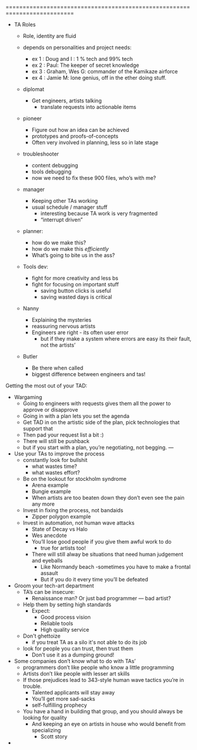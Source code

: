 ==========================================================================

* TA Roles
	* Role, identity are fluid
	* depends on personalities and project needs:
		- ex 1 : Doug and I :  1 % tech and 99% tech
		- ex 2 : Paul: The keeper of secret knowledge
		- ex 3 : Graham, Wes G:  commander of the Kamikaze airforce
		- ex 4 : Jamie M: lone genius, off in the ether doing stuff.

	* diplomat
		* Get engineers, artists talking
			* translate requests into actionable items
	* pioneer
		* Figure out how an idea can be achieved
		* prototypes and proofs-of-concepts
		* Often very involved in planning, less so in late stage
	* troubleshooter
		* content debugging
		* tools debugging
		* now we need to fix these 900 files, who’s with me?
	* manager
		* Keeping other TAs working
		* usual schedule / manager stuff
			* interesting because TA work is very fragmented
			* “interrupt driven”
	* planner:
		* how do we make this?
		* how do we make this _efficiently_
		* What’s going to bite us in the ass?
	* Tools dev:
		* fight for more creativity and less bs
		* fight for focusing on important stuff
			* saving button clicks is useful
			* saving wasted days is critical
	* Nanny
		* Explaining the mysteries
		* reassuring nervous artists
		* Engineers are right - its often user error
			* but if they make a system where errors are easy its their fault, not the artists’
	* Butler
		* Be there when called
		* biggest difference between engineers and tas!

Getting the most out of your TAD:
* Wargaming
	* Going to engineers with requests gives them all the power to approve or disapprove
	* Going in with a plan lets you set the agenda
	* Get TAD in on the artistic side of the plan, pick technologies that support that
	* Then pad your request list a bit :)
	* There will still be pushback
	* but if you start with a plan, you’re negotiating, not begging.
— 
* Use your TAs to improve the process
	* constantly look for bullshit
		* what wastes time?
		* what wastes effort?
	* Be on the lookout for stockholm syndrome
		* Arena example
		* Bungie example
		* When artists are too beaten down they don’t even see the pain any more
	* Invest in fixing the process, not bandaids
		* Zipper polygon example
	* Invest in automation, not human wave attacks
		* State of Decay vs Halo
		* Wes anecdote
		* You’ll lose good people if you give them awful work to do
			* true for artists too!
		* There will still alway be situations that need human judgement and eyeballs
			* Like Normandy beach -sometimes you have to make a frontal assault
			* But if you do it every time you’ll be defeated
* Groom your tech-art department
	* TA’s can be insecure:
		* Renaissance man? Or just bad programmer — bad artist?
	* Help them by setting high standards
		* Expect:
			* Good process vision 
			* Reliable tools
			* High quality service
	* Don't ghettoize
		- if you treat TA as a silo it's not able to do its job
	* look for people you can trust, then trust them
		* Don't use it as a dumping ground!
* Some companies don’t know what to do with TAs’
	* programmers don’t like people who know a little programming
	* Artists don’t like people with lesser art skills
	* If those prejudices lead to 343-style human wave tactics you’re in trouble.
		* Talented applicants will stay away
		* You’ll get more sad-sacks
		* self-fulfilling prophecy
	* You have a hand in building that group, and you should always be looking for quality
		* And keeping an eye on artists in house who would benefit from specializing
			* Scott story
* 